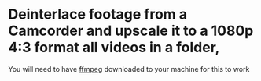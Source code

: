 # Deinterlace footage from a Camcorder and upscale it to a 1080p 4:3 format all videos in a folder,

You will need to have [ffmpeg](https://ffmpeg.org/) downloaded to your machine for this to work
